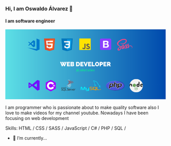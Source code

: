 ### Hi, I am Oswaldo Álvarez 👋
#### I am software engineer
![I am software engineer](https://raw.githubusercontent.com/OswaldoAJ/OswaldoAJ/main/banner%20github.png)

I am programmer who is passionate about to make quality software also I love to make videos for my channel youtube.
Nowadays I have been focusing on web development

Skills: HTML / CSS / SASS / JavaScript / C# / PHP / SQL / 

- 🔭 I’m currently...





<!--
**OswaldoAJ/OswaldoAJ** is a ✨ _special_ ✨ repository because its `README.md` (this file) appears on your GitHub profile.

Here are some ideas to get you started:

- 🔭 I’m currently working on ...
- 🌱 I’m currently learning ...
- 👯 I’m looking to collaborate on ...
- 🤔 I’m looking for help with ...
- 💬 Ask me about ...
- 📫 How to reach me: ...
- 😄 Pronouns: ...
- ⚡ Fun fact: ...
-->
